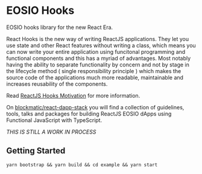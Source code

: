 # EOSIO Hooks

EOSIO hooks library for the new React Era.

React Hooks is the new way of writing ReactJS applications. They let you use state and other React features without writing a class, which means you can now write your entire application using funcitonal programming and functional components and this has a myriad of advantages. Most notably having the ability to separate functionality by concern and not by stage in the lifecycle method ( single responsibility principle ) which makes the source code of the applications much more readable, maintainable and increases reusability of the components.

Read [ReactJS Hooks Motivation](https://reactjs.org/docs/hooks-intro.html#motivation) for more information.

On [blockmatic/react-dapp-stack](https://github.com/blockmatic/react-dapp-stack) you will find a collection of guidelines, tools, talks and packages for building ReactJS EOSIO dApps using Functional JavaScript with TypeScript.

_THIS IS STILL A WORK IN PROCESS_

## Getting Started

`yarn bootstrap && yarn build && cd example && yarn start`
